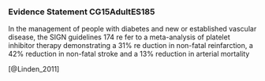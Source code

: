 ### Evidence Statement CG15AdultES185
In the management of people with diabetes and new or established vascular disease, the SIGN guidelines 174 re fer to a meta-analysis of platelet inhibitor therapy demonstrating a 31% re duction in non-fatal reinfarction, a 42% reduction in non-fatal stroke and a 13% reduction in arterial mortality



[@Linden_2011]
